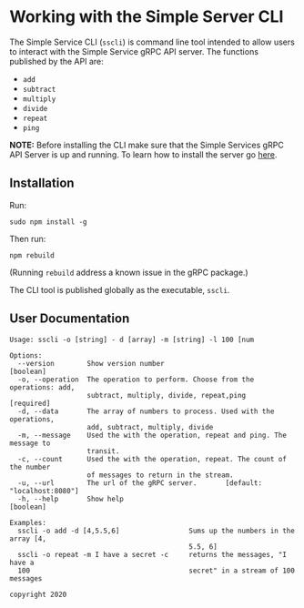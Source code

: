 # Working with the Simple Server CLI

The Simple Service CLI (`sscli`) is command line tool intended to allow users to interact with the Simple Service gRPC API server. The functions published by the API are:

* `add`
* `subtract`
* `multiply`
* `divide`
* `repeat`
* `ping`


**NOTE:** Before installing the CLI make sure that the Simple Services gRPC API Server is up and running. To learn how to install the server go [here](../server/readme.md).

## Installation

Run:

`sudo npm install -g`

Then run:

`npm rebuild`

(Running `rebuild` address a known issue in the gRPC package.)

The CLI tool is published globally as the executable, `sscli`.

## User Documentation

```text
Usage: sscli -o [string] - d [array] -m [string] -l 100 [num

Options:
  --version        Show version number                                 [boolean]
  -o, --operation  The operation to perform. Choose from the operations: add,
                   subtract, multiply, divide, repeat,ping            [required]
  -d, --data       The array of numbers to process. Used with the operations,
                   add, subtract, multiply, divide
  -m, --message    Used the with the operation, repeat and ping. The message to
                   transit.
  -c, --count      Used the with the operation, repeat. The count of the number
                   of messages to return in the stream.
  -u, --url        The url of the gRPC server.       [default: "localhost:8080"]
  -h, --help       Show help                                           [boolean]

Examples:
  sscli -o add -d [4,5.5,6]                 Sums up the numbers in the array [4,
                                            5.5, 6]
  sscli -o repeat -m I have a secret -c     returns the messages, "I have a
  100                                       secret" in a stream of 100 messages

copyright 2020
```
